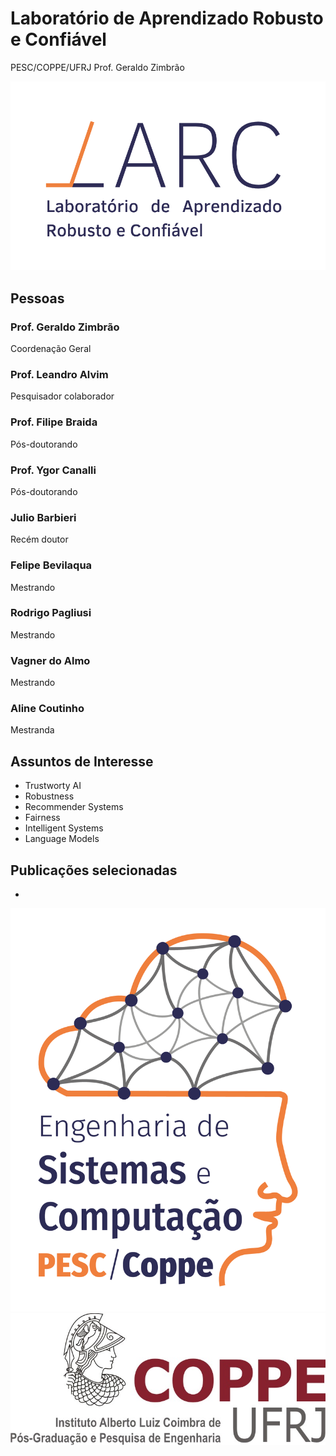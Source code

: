 # Laboratório de Aprendizado Robusto e Confiável
PESC/COPPE/UFRJ
Prof. Geraldo Zimbrão

![Logo LARC](logo_larc.png)

## Pessoas

### Prof. Geraldo Zimbrão
Coordenação Geral

### Prof. Leandro Alvim
Pesquisador colaborador

### Prof. Filipe Braida
Pós-doutorando 

### Prof. Ygor Canalli
Pós-doutorando

### Julio Barbieri
Recém doutor

### Felipe Bevilaqua
Mestrando

### Rodrigo Pagliusi
Mestrando

### Vagner do Almo
Mestrando

### Aline Coutinho
Mestranda

## Assuntos de Interesse

- Trustworty AI
- Robustness
- Recommender Systems
- Fairness
- Intelligent Systems
- Language Models

## Publicações selecionadas

- 


![Logo PESC](logo_pesc.png)
![Logo COPPE](logo_coppe.jpg)
